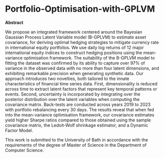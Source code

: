 # Portfolio-Optimisation-with-GPLVM

**Abstract**

We propose an integrated framework centered around the Bayesian Gaussian Process Latent Variable model (B-GPLVM) to estimate asset covariance, for deriving optimal hedging strategies to mitigate currency rate in international equity portfolios. We use daily log returns of 12 major international equity indices to construct hedging positions using the mean-variance optimisation framework. The suitability of the B-GPLVM model to fitting the dataset was confirmed by its ability to capture over 97% of variance in the observed data with no more than four latent dimensions, and exhibiting remarkable precision when generating synthetic data. Our approach introduces two novelties, both tailored to the innate characteristics of financial time series data. First, dimensionality is reduced across time to extract latent factors that represent key temporal patterns or events. Second, uncertainty is incorporated by integrating over the posterior distribution over the latent variables when computing the covariance matrix. Back-tests are conducted across years 2019 to 2023 with portfolio rebalancing every 30 days. The results reveal that when fed into the mean-variance optimisation framework, our covariance estimates yield higher Sharpe ratios compared to those obtained using the sample covariance matrix, the Ledoit-Wolf shrinkage estimator, and a Dynamic Factor Model.

This work is submitted to the University of Bath in accordance with the requirements of the degree of Master of Science in the Department of Computer Science.
